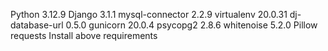 Python 3.12.9
Django  3.1.1
mysql-connector  2.2.9
virtualenv  20.0.31
dj-database-url  0.5.0
gunicorn  20.0.4
psycopg2  2.8.6
whitenoise  5.2.0
Pillow
requests
Install above requirements

